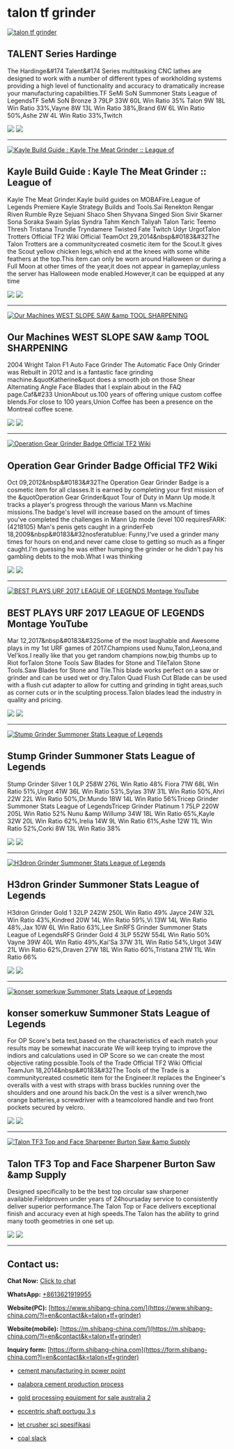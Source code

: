 # talon tf grinder

<a href="https://swt.shibang-china.com/?l=en&img&k=talon+tf+grinder" target="_blank">![talon tf grinder](http://static.shibang-china.com/all-800x300/154.jpg)</a>

## TALENT Series Hardinge
The Hardinge&#174 Talent&#174 Series multitasking CNC lathes are designed to work with a number of different types of workholding systems providing a high level of functionality and accuracy to dramatically increase your manufacturing capabilities.TF SeMi SoN Summoner Stats League of LegendsTF SeMi SoN Bronze 3 79LP 33W 60L Win Ratio 35% Talon 9W 18L Win Ratio 33%,Vayne 8W 13L Win Ratio 38%,Brand 6W 6L Win Ratio 50%,Ashe 2W 4L Win Ratio 33%,Twitch


<a href="https://whatsapp.shibangsoft.com/WhatsApp.php" target="_blank" title="WhatsApp">![](http://static.shibang-china.com/icon/whatsapp.png)</a> <a href="https://swt.shibang-china.com/?l=en&icon&k=talon+tf+grinder" target="_blank">![](http://static.shibang-china.com/icon/chat-en.png)</a>

---

<a href="https://swt.shibang-china.com/?l=en&img&k=talon+tf+grinder" target="_blank">![Kayle Build Guide : Kayle The Meat Grinder :: League of](http://static.shibang-china.com/all-800x300/198.jpg)</a>

## Kayle Build Guide : Kayle The Meat Grinder :: League of
Kayle The Meat Grinder.Kayle build guides on MOBAFire.League of Legends Premiere Kayle Strategy Builds and Tools.Sai Renekton Rengar Riven Rumble Ryze Sejuani Shaco Shen Shyvana Singed Sion Sivir Skarner Sona Soraka Swain Sylas Syndra Tahm Kench Taliyah Talon Taric Teemo Thresh Tristana Trundle Tryndamere Twisted Fate Twitch Udyr UrgotTalon Trotters Official TF2 Wiki Official TeamOct 29,2014&nbsp&#0183&#32The Talon Trotters are a communitycreated cosmetic item for the Scout.It gives the Scout yellow chicken legs,which end at the knees with some white feathers at the top.This item can only be worn around Halloween or during a Full Moon at other times of the year,it does not appear in gameplay,unless the server has Halloween mode enabled.However,it can be equipped at any time


<a href="https://whatsapp.shibangsoft.com/WhatsApp.php" target="_blank" title="WhatsApp">![](http://static.shibang-china.com/icon/whatsapp.png)</a> <a href="https://swt.shibang-china.com/?l=en&icon&k=talon+tf+grinder" target="_blank">![](http://static.shibang-china.com/icon/chat-en.png)</a>

---

<a href="https://swt.shibang-china.com/?l=en&img&k=talon+tf+grinder" target="_blank">![Our Machines WEST SLOPE SAW &amp TOOL SHARPENING](http://static.shibang-china.com/all-800x300/1366.jpg)</a>

## Our Machines WEST SLOPE SAW &amp TOOL SHARPENING
2004 Wright Talon F1 Auto Face Grinder The Automatic Face Only Grinder was Rebuilt in 2012 and is a fantastic face grinding machine.&quotKatherine&quot does a smooth job on those Shear Alternating Angle Face Blades that I explain about in the FAQ page.Caf&#233 UnionAbout us.100 years of offering unique custom coffee blends.For close to 100 years,Union Coffee has been a presence on the Montreal coffee scene.


<a href="https://whatsapp.shibangsoft.com/WhatsApp.php" target="_blank" title="WhatsApp">![](http://static.shibang-china.com/icon/whatsapp.png)</a> <a href="https://swt.shibang-china.com/?l=en&icon&k=talon+tf+grinder" target="_blank">![](http://static.shibang-china.com/icon/chat-en.png)</a>

---

<a href="https://swt.shibang-china.com/?l=en&img&k=talon+tf+grinder" target="_blank">![Operation Gear Grinder Badge Official TF2 Wiki](http://static.shibang-china.com/all-800x300/1448.jpg)</a>

## Operation Gear Grinder Badge Official TF2 Wiki
Oct 09,2012&nbsp&#0183&#32The Operation Gear Grinder Badge is a cosmetic item for all classes.It is earned by completing your first mission of the &quotOperation Gear Grinder&quot Tour of Duty in Mann Up mode.It tracks a player's progress through the various Mann vs.Machine missions.The badge's level will increase based on the amount of times you've completed the challenges in Mann Up mode (level 100 requiresFARK: (4218105) Man's penis gets caught in a grinderFeb 18,2009&nbsp&#0183&#32nosferatublue: Funny,I've used a grinder many times for hours on end,and never came close to getting so much as a finger caught.I'm guessing he was either humping the grinder or he didn't pay his gambling debts to the mob.What I was thinking


<a href="https://whatsapp.shibangsoft.com/WhatsApp.php" target="_blank" title="WhatsApp">![](http://static.shibang-china.com/icon/whatsapp.png)</a> <a href="https://swt.shibang-china.com/?l=en&icon&k=talon+tf+grinder" target="_blank">![](http://static.shibang-china.com/icon/chat-en.png)</a>

---

<a href="https://swt.shibang-china.com/?l=en&img&k=talon+tf+grinder" target="_blank">![BEST PLAYS URF 2017 LEAGUE OF LEGENDS Montage YouTube](http://static.shibang-china.com/all-800x300/777.jpg)</a>

## BEST PLAYS URF 2017 LEAGUE OF LEGENDS Montage YouTube
Mar 12,2017&nbsp&#0183&#32Some of the most laughable and Awesome plays in my 1st URF games of 2017.Champions used Nunu,Talon,Leona,and Vel'kos.I really like that you get random champions now,big thumbs up to Riot forTalon Stone Tools Saw Blades for Stone and TileTalon Stone Tools.Saw Blades for Stone and Tile.This blade works perfect on a saw or grinder and can be used wet or dry.Talon Quad Flush Cut Blade can be used with a flush cut adapter to allow for cutting and grinding in tight areas,such as corner cuts or in the sculpting process.Talon blades lead the industry in quality and pricing.


<a href="https://whatsapp.shibangsoft.com/WhatsApp.php" target="_blank" title="WhatsApp">![](http://static.shibang-china.com/icon/whatsapp.png)</a> <a href="https://swt.shibang-china.com/?l=en&icon&k=talon+tf+grinder" target="_blank">![](http://static.shibang-china.com/icon/chat-en.png)</a>

---

<a href="https://swt.shibang-china.com/?l=en&img&k=talon+tf+grinder" target="_blank">![Stump Grinder Summoner Stats League of Legends](http://static.shibang-china.com/all-800x300/834.jpg)</a>

## Stump Grinder Summoner Stats League of Legends
Stump Grinder Silver 1 0LP 258W 276L Win Ratio 48% Fiora 71W 68L Win Ratio 51%,Urgot 41W 36L Win Ratio 53%,Sylas 31W 31L Win Ratio 50%,Ahri 22W 22L Win Ratio 50%,Dr.Mundo 18W 14L Win Ratio 56%Tricep Grinder Summoner Stats League of LegendsTricep Grinder Platinum 1 75LP 220W 205L Win Ratio 52% Nunu &amp Willump 34W 18L Win Ratio 65%,Kayle 32W 20L Win Ratio 62%,Irelia 14W 9L Win Ratio 61%,Ashe 12W 11L Win Ratio 52%,Corki 8W 13L Win Ratio 38%


<a href="https://whatsapp.shibangsoft.com/WhatsApp.php" target="_blank" title="WhatsApp">![](http://static.shibang-china.com/icon/whatsapp.png)</a> <a href="https://swt.shibang-china.com/?l=en&icon&k=talon+tf+grinder" target="_blank">![](http://static.shibang-china.com/icon/chat-en.png)</a>

---

<a href="https://swt.shibang-china.com/?l=en&img&k=talon+tf+grinder" target="_blank">![H3dron Grinder Summoner Stats League of Legends](http://static.shibang-china.com/all-800x300/307.jpg)</a>

## H3dron Grinder Summoner Stats League of Legends
H3dron Grinder Gold 1 32LP 242W 250L Win Ratio 49% Jayce 24W 32L Win Ratio 43%,Kindred 20W 14L Win Ratio 59%,Vi 13W 14L Win Ratio 48%,Jax 10W 6L Win Ratio 63%,Lee SinRFS Grinder Summoner Stats League of LegendsRFS Grinder Gold 4 3LP 552W 554L Win Ratio 50% Vayne 39W 40L Win Ratio 49%,Kai'Sa 37W 31L Win Ratio 54%,Urgot 34W 21L Win Ratio 62%,Draven 27W 18L Win Ratio 60%,Tristana 21W 11L Win Ratio 66%


<a href="https://whatsapp.shibangsoft.com/WhatsApp.php" target="_blank" title="WhatsApp">![](http://static.shibang-china.com/icon/whatsapp.png)</a> <a href="https://swt.shibang-china.com/?l=en&icon&k=talon+tf+grinder" target="_blank">![](http://static.shibang-china.com/icon/chat-en.png)</a>

---

<a href="https://swt.shibang-china.com/?l=en&img&k=talon+tf+grinder" target="_blank">![konser somerkuw Summoner Stats League of Legends](http://static.shibang-china.com/all-800x300/97.jpg)</a>

## konser somerkuw Summoner Stats League of Legends
For OP Score's beta test,based on the characteristics of each match your results may be somewhat inaccurate We will keep trying to improve the indiors and calculations used in OP Score so we can create the most objective rating possible.Tools of the Trade Official TF2 Wiki Official TeamJun 18,2014&nbsp&#0183&#32The Tools of the Trade is a communitycreated cosmetic item for the Engineer.It replaces the Engineer's overalls with a vest with straps with brass buckles running over the shoulders and one around his back.On the vest is a silver wrench,two orange batteries,a screwdriver with a teamcolored handle and two front pockets secured by velcro.


<a href="https://whatsapp.shibangsoft.com/WhatsApp.php" target="_blank" title="WhatsApp">![](http://static.shibang-china.com/icon/whatsapp.png)</a> <a href="https://swt.shibang-china.com/?l=en&icon&k=talon+tf+grinder" target="_blank">![](http://static.shibang-china.com/icon/chat-en.png)</a>

---

<a href="https://swt.shibang-china.com/?l=en&img&k=talon+tf+grinder" target="_blank">![Talon TF3 Top and Face Sharpener Burton Saw &amp Supply](http://static.shibang-china.com/all-800x300/1452.jpg)</a>

## Talon TF3 Top and Face Sharpener Burton Saw &amp Supply
Designed specifically to be the best top circular saw sharpener available.Fieldproven under years of 24hoursaday service to consistently deliver superior performance.The Talon Top or Face delivers exceptional finish and accuracy even at high speeds.The Talon has the ability to grind many tooth geometries in one set up.

<a href="https://whatsapp.shibangsoft.com/WhatsApp.php" target="_blank" title="WhatsApp">![](http://static.shibang-china.com/icon/whatsapp.png)</a> <a href="https://swt.shibang-china.com/?l=en&icon&k=talon+tf+grinder" target="_blank">![](http://static.shibang-china.com/icon/chat-en.png)</a>

---
## Contact us:

**Chat Now:** [Click to chat](https://swt.shibang-china.com?l=en&contact&k=talon+tf+grinder)

**WhatsApp:**  [+8613621919955](https://whatsapp.shibangsoft.com/WhatsApp.php)

**Website(PC):** [https://www.shibang-china.com/](https://www.shibang-china.com/?l=en&contact&k=talon+tf+grinder)

**Website(mobile):** [https://m.shibang-china.com/](https://m.shibang-china.com/?l=en&contact&k=talon+tf+grinder)

**Inquiry form:** [https://form.shibang-china.com](https://form.shibang-china.com?l=en&contact&k=talon+tf+grinder)

* [cement manufacturing in power point](../113/cement%20manufacturing%20in%20power%20point.md)

* [palabora cement production process](../117/palabora%20cement%20production%20process.md)

* [gold processing equipment for sale australia 2](../119/gold%20processing%20equipment%20for%20sale%20australia%202.md)

* [eccentric shaft portugu 3 s](../122/eccentric%20shaft%20portugu%203%20s.md)

* [let crusher sci spesifikasi](../123/let%20crusher%20sci%20spesifikasi.md)

* [coal slack](../118/coal%20slack.md)